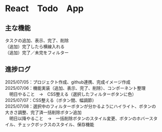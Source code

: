 # React　Todo　App

## 主な機能
タスクの追加、表示、完了、削除  
（追加）完了したら横線入れる  
（追加）完了／未完をフィルター

## 進捗ログ
2025/07/05：プロジェクト作成、github連携、完成イメージ作成  
2025/07/06：機能実装（追加、表示、完了、削除）、コンポーネント整理  
　明日やること　→　CSS整える（選択したフィルターボタンに色）  
2025/07/07：CSS整える（ボタン間、幅調節）  
2025/07/08：選択中のフィルターボタンが分かるようにハイライト、ボタンの大きさ調整、完了済一括削除ボタン追加  
　明日以降やること　→　一括削除ボタンのスタイル変更、ボタンのホバースタイル、チェックボックスのスタイル、保存機能